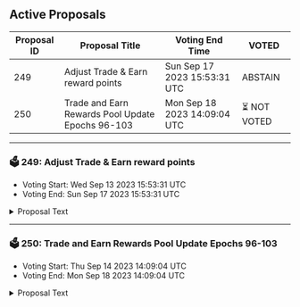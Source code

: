 ## Active Proposals

| Proposal ID | Proposal Title | Voting End Time | VOTED |
|-------------|----------------|-----------------|-------|
| 249 | Adjust Trade & Earn reward points | Sun Sep 17 2023 15:53:31 UTC | ABSTAIN |
| 250 | Trade and Earn Rewards Pool Update Epochs 96-103 | Mon Sep 18 2023 14:09:04 UTC | ⏳ NOT VOTED |

---

### 🗳 249: Adjust Trade & Earn reward points
- Voting Start: Wed Sep 13 2023 15:53:31 UTC
- Voting End: Sun Sep 17 2023 15:53:31 UTC

<details>
<summary>Proposal Text</summary>
 
This proposal, if passed, will adjust the Trade & Earn reward points for the epoch that ended on September 6.

The reward points for the following addresses will be adjusted to zero:

inj1un0lspqv2xsqcglvgn079n687zrdetrhwmxf0n

inj1eyv54halagn80kn22np3wu04deej85t8gafsuq

inj1l8qvl8hzujqkl2m4cfs6k9hgxvzu8ularqrx8w

inj1mqykgk8glnfevlu7xl0equkaq77djzm2n0g3zp

The community has presented evidence that these addresses have unfairly received Trade & Earn rewards through malicious behavior.

For more details, refer to the governance forum post: https://gov.injective.network/discussion/13210-adjust-trade-earn-reward-points

Disclaimer: I am a team member at Injective Labs.
</details>

---

### 🗳 250: Trade and Earn Rewards Pool Update Epochs 96-103
- Voting Start: Thu Sep 14 2023 14:09:04 UTC
- Voting End: Mon Sep 18 2023 14:09:04 UTC

<details>
<summary>Proposal Text</summary>
 
This proposal defines the rewards allocation of Trade & Earn from epoch 96 to epoch 103, which ends on 14 Nov 2023 09:00 (UTC). The Trade & Earn rewards program was approved by the Injective community to help support the trading volume of Injective and the growth of the exchange dApps built on Injective.

This proposal, if approved, will extend Trade & Earn rewards for another 8 weeks.

The following is the breakdown of the rewards:

- Epoch 96 - 2,136 INJ

- Epoch 97 - 2,123 INJ

- Epoch 98 - 2,111 INJ

- Epoch 99 - 2,098 INJ

- Epoch 100 - 2,085 INJ

- Epoch 101 - 2,072 INJ

- Epoch 102 - 2,059 INJ

- Epoch 103 - 2,047 INJ

By voting YES on this proposal, you agree to spending 16,731 INJ from the community pool to promote trading activity on Injective.

By voting NO on the proposal, you do not support spending 16,731 INJ from the community pool to promote trading activity on Injective.

By voting NO WITH VETO, you find this proposal to (1) spam, i.e., irrelevant to the Injective ecosystem, (2) disproportionately infringes on minority interests, or (3) violates or encourages violation of the rules of engagement as currently set out by Injective governance. If the number of ‘NoWithVeto’ votes is greater than a third of total votes, the proposal is rejected and the 500 INJ deposit is burned.

By voting ABSTAIN, you wish to contribute to quorum but formally decline to vote either for or against the proposal.
</details>

